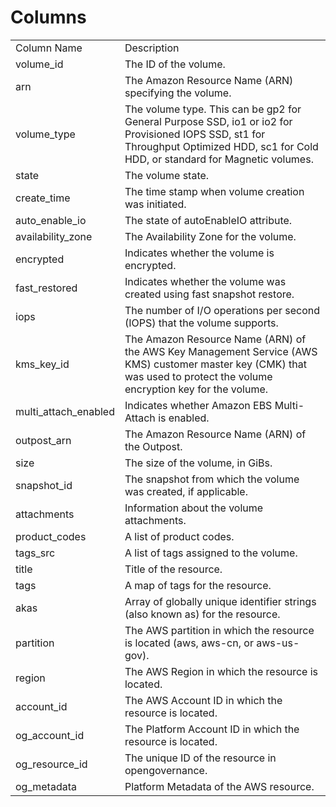 # Columns  

<table>
	<tr><td>Column Name</td><td>Description</td></tr>
	<tr><td>volume_id</td><td>The ID of the volume.</td></tr>
	<tr><td>arn</td><td>The Amazon Resource Name (ARN) specifying the volume.</td></tr>
	<tr><td>volume_type</td><td>The volume type. This can be gp2 for General Purpose SSD, io1 or io2 for Provisioned IOPS SSD, st1 for Throughput Optimized HDD, sc1 for Cold HDD, or standard for Magnetic volumes.</td></tr>
	<tr><td>state</td><td>The volume state.</td></tr>
	<tr><td>create_time</td><td>The time stamp when volume creation was initiated.</td></tr>
	<tr><td>auto_enable_io</td><td>The state of autoEnableIO attribute.</td></tr>
	<tr><td>availability_zone</td><td>The Availability Zone for the volume.</td></tr>
	<tr><td>encrypted</td><td>Indicates whether the volume is encrypted.</td></tr>
	<tr><td>fast_restored</td><td>Indicates whether the volume was created using fast snapshot restore.</td></tr>
	<tr><td>iops</td><td>The number of I/O operations per second (IOPS) that the volume supports.</td></tr>
	<tr><td>kms_key_id</td><td>The Amazon Resource Name (ARN) of the AWS Key Management Service (AWS KMS) customer master key (CMK) that was used to protect the volume encryption key for the volume.</td></tr>
	<tr><td>multi_attach_enabled</td><td>Indicates whether Amazon EBS Multi-Attach is enabled.</td></tr>
	<tr><td>outpost_arn</td><td>The Amazon Resource Name (ARN) of the Outpost.</td></tr>
	<tr><td>size</td><td>The size of the volume, in GiBs.</td></tr>
	<tr><td>snapshot_id</td><td>The snapshot from which the volume was created, if applicable.</td></tr>
	<tr><td>attachments</td><td>Information about the volume attachments.</td></tr>
	<tr><td>product_codes</td><td>A list of product codes.</td></tr>
	<tr><td>tags_src</td><td>A list of tags assigned to the volume.</td></tr>
	<tr><td>title</td><td>Title of the resource.</td></tr>
	<tr><td>tags</td><td>A map of tags for the resource.</td></tr>
	<tr><td>akas</td><td>Array of globally unique identifier strings (also known as) for the resource.</td></tr>
	<tr><td>partition</td><td>The AWS partition in which the resource is located (aws, aws-cn, or aws-us-gov).</td></tr>
	<tr><td>region</td><td>The AWS Region in which the resource is located.</td></tr>
	<tr><td>account_id</td><td>The AWS Account ID in which the resource is located.</td></tr>
	<tr><td>og_account_id</td><td>The Platform Account ID in which the resource is located.</td></tr>
	<tr><td>og_resource_id</td><td>The unique ID of the resource in opengovernance.</td></tr>
	<tr><td>og_metadata</td><td>Platform Metadata of the AWS resource.</td></tr>
</table>